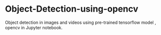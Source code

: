 # Object-Detection-using-opencv
Object detection in images and videos using pre-trained tensorflow model , opencv in Jupyter notebook.
